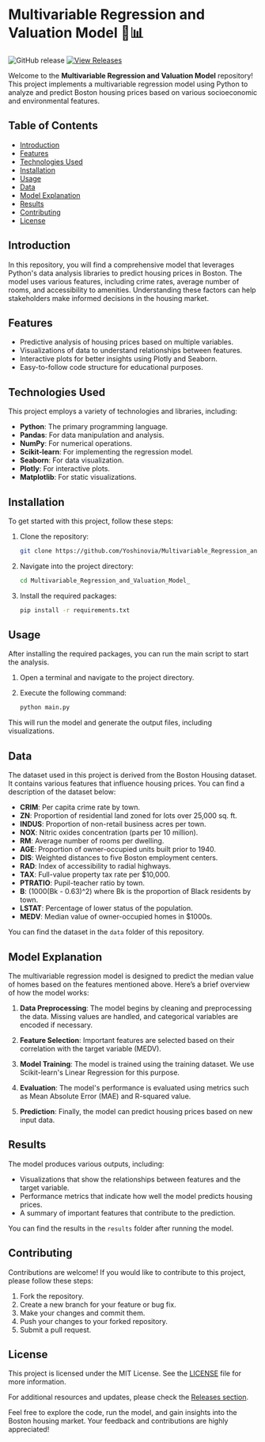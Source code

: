 # Multivariable Regression and Valuation Model 🏡📊

![GitHub release](https://img.shields.io/badge/releases-latest-blue.svg) [![View Releases](https://img.shields.io/badge/View%20Releases-Click%20Here-brightgreen)](https://github.com/Yoshinovia/Multivariable_Regression_and_Valuation_Model_/releases)

Welcome to the **Multivariable Regression and Valuation Model** repository! This project implements a multivariable regression model using Python to analyze and predict Boston housing prices based on various socioeconomic and environmental features. 

## Table of Contents
- [Introduction](#introduction)
- [Features](#features)
- [Technologies Used](#technologies-used)
- [Installation](#installation)
- [Usage](#usage)
- [Data](#data)
- [Model Explanation](#model-explanation)
- [Results](#results)
- [Contributing](#contributing)
- [License](#license)

## Introduction

In this repository, you will find a comprehensive model that leverages Python's data analysis libraries to predict housing prices in Boston. The model uses various features, including crime rates, average number of rooms, and accessibility to amenities. Understanding these factors can help stakeholders make informed decisions in the housing market.

## Features

- Predictive analysis of housing prices based on multiple variables.
- Visualizations of data to understand relationships between features.
- Interactive plots for better insights using Plotly and Seaborn.
- Easy-to-follow code structure for educational purposes.

## Technologies Used

This project employs a variety of technologies and libraries, including:

- **Python**: The primary programming language.
- **Pandas**: For data manipulation and analysis.
- **NumPy**: For numerical operations.
- **Scikit-learn**: For implementing the regression model.
- **Seaborn**: For data visualization.
- **Plotly**: For interactive plots.
- **Matplotlib**: For static visualizations.

## Installation

To get started with this project, follow these steps:

1. Clone the repository:

   ```bash
   git clone https://github.com/Yoshinovia/Multivariable_Regression_and_Valuation_Model_.git
   ```

2. Navigate into the project directory:

   ```bash
   cd Multivariable_Regression_and_Valuation_Model_
   ```

3. Install the required packages:

   ```bash
   pip install -r requirements.txt
   ```

## Usage

After installing the required packages, you can run the main script to start the analysis. 

1. Open a terminal and navigate to the project directory.
2. Execute the following command:

   ```bash
   python main.py
   ```

This will run the model and generate the output files, including visualizations.

## Data

The dataset used in this project is derived from the Boston Housing dataset. It contains various features that influence housing prices. You can find a description of the dataset below:

- **CRIM**: Per capita crime rate by town.
- **ZN**: Proportion of residential land zoned for lots over 25,000 sq. ft.
- **INDUS**: Proportion of non-retail business acres per town.
- **NOX**: Nitric oxides concentration (parts per 10 million).
- **RM**: Average number of rooms per dwelling.
- **AGE**: Proportion of owner-occupied units built prior to 1940.
- **DIS**: Weighted distances to five Boston employment centers.
- **RAD**: Index of accessibility to radial highways.
- **TAX**: Full-value property tax rate per $10,000.
- **PTRATIO**: Pupil-teacher ratio by town.
- **B**: \(1000(Bk - 0.63)^2\) where Bk is the proportion of Black residents by town.
- **LSTAT**: Percentage of lower status of the population.
- **MEDV**: Median value of owner-occupied homes in $1000s.

You can find the dataset in the `data` folder of this repository.

## Model Explanation

The multivariable regression model is designed to predict the median value of homes based on the features mentioned above. Here’s a brief overview of how the model works:

1. **Data Preprocessing**: The model begins by cleaning and preprocessing the data. Missing values are handled, and categorical variables are encoded if necessary.

2. **Feature Selection**: Important features are selected based on their correlation with the target variable (MEDV).

3. **Model Training**: The model is trained using the training dataset. We use Scikit-learn's Linear Regression for this purpose.

4. **Evaluation**: The model's performance is evaluated using metrics such as Mean Absolute Error (MAE) and R-squared value.

5. **Prediction**: Finally, the model can predict housing prices based on new input data.

## Results

The model produces various outputs, including:

- Visualizations that show the relationships between features and the target variable.
- Performance metrics that indicate how well the model predicts housing prices.
- A summary of important features that contribute to the prediction.

You can find the results in the `results` folder after running the model.

## Contributing

Contributions are welcome! If you would like to contribute to this project, please follow these steps:

1. Fork the repository.
2. Create a new branch for your feature or bug fix.
3. Make your changes and commit them.
4. Push your changes to your forked repository.
5. Submit a pull request.

## License

This project is licensed under the MIT License. See the [LICENSE](LICENSE) file for more information.

For additional resources and updates, please check the [Releases section](https://github.com/Yoshinovia/Multivariable_Regression_and_Valuation_Model_/releases). 

Feel free to explore the code, run the model, and gain insights into the Boston housing market. Your feedback and contributions are highly appreciated!